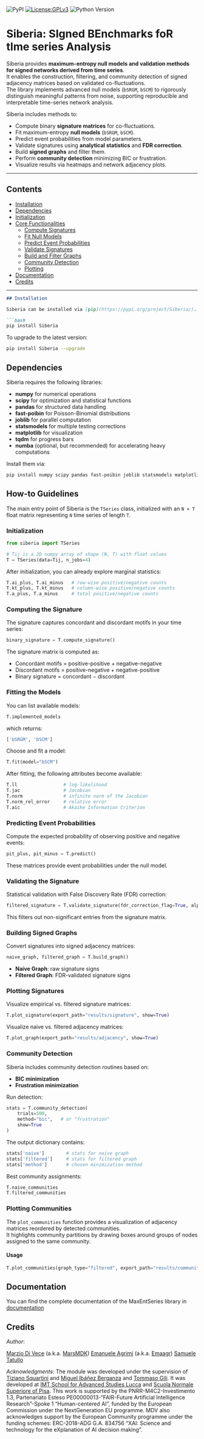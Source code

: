 ![PyPI](https://img.shields.io/badge/pypi-v0.1.0-blue) [![License:GPLv3](https://img.shields.io/badge/License-GPLv3-blue.svg)](https://www.gnu.org/licenses/gpl-3.0) ![Python Version](https://img.shields.io/badge/Python-3.9%20%7C%203.10-blue)  

# Siberia: SIgned BEnchmarks foR tIme series Analysis

Siberia provides **maximum-entropy null models and validation methods for signed networks derived from time series**.  
It enables the construction, filtering, and community detection of signed adjacency matrices based on validated co-fluctuations.  
The library implements advanced null models (`bSRGM`, `bSCM`) to rigorously distinguish meaningful patterns from noise, supporting reproducible and interpretable time-series network analysis.

Siberia includes methods to:

- Compute binary **signature matrices** for co-fluctuations.  
- Fit maximum-entropy **null models** (`bSRGM`, `bSCM`).  
- Predict event probabilities from model parameters.  
- Validate signatures using **analytical statistics** and **FDR correction**.  
- Build **signed graphs** and filter them.  
- Perform **community detection** minimizing BIC or frustration.  
- Visualize results via heatmaps and network adjacency plots.  

---

## Contents
- [Installation](#installation)
- [Dependencies](#dependencies)
- [Initialization](#initialization)
- [Core Functionalities](#core-functionalities)
  - [Compute Signatures](#compute-signatures)
  - [Fit Null Models](#fit-null-models)
  - [Predict Event Probabilities](#predict-event-probabilities)
  - [Validate Signatures](#validate-signatures)
  - [Build and Filter Graphs](#build-and-filter-graphs)
  - [Community Detection](#community-detection)
  - [Plotting](#plotting)
- [Documentation](#documentation)
- [Credits](#credits)

---



```markdown
## Installation

Siberia can be installed via [pip](https://pypi.org/project/Siberia/). Run:

```bash
pip install Siberia
```

To upgrade to the latest version:

```bash
pip install Siberia --upgrade
```

## Dependencies

Siberia requires the following libraries:

- **numpy** for numerical operations
- **scipy** for optimization and statistical functions
- **pandas** for structured data handling
- **fast-poibin** for Poisson-Binomial distributions
- **joblib** for parallel computation
- **statsmodels** for multiple testing corrections
- **matplotlib** for visualization
- **tqdm** for progress bars
- **numba** (optional, but recommended) for accelerating heavy computations

Install them via:

```bash
pip install numpy scipy pandas fast-poibin joblib statsmodels matplotlib tqdm numba
```

## How-to Guidelines

The main entry point of Siberia is the `TSeries` class, initialized with an `N × T` float matrix representing `N` time series of length `T`.

### Initialization

```python
from siberia import TSeries

# Tij is a 2D numpy array of shape (N, T) with float values
T = TSeries(data=Tij, n_jobs=4)
```

After initialization, you can already explore marginal statistics:

```python
T.ai_plus, T.ai_minus   # row-wise positive/negative counts
T.kt_plus, T.kt_minus   # column-wise positive/negative counts
T.a_plus, T.a_minus     # total positive/negative counts
```

### Computing the Signature

The signature captures concordant and discordant motifs in your time series:

```python
binary_signature = T.compute_signature()
```

The signature matrix is computed as:

- Concordant motifs = positive-positive + negative-negative
- Discordant motifs = positive-negative + negative-positive
- Binary signature = concordant − discordant

### Fitting the Models

You can list available models:

```python
T.implemented_models
```

which returns:

```python
['bSRGM', 'bSCM']
```

Choose and fit a model:

```python
T.fit(model="bSCM")
```

After fitting, the following attributes become available:

```python
T.ll                 # log-likelihood
T.jac                # Jacobian
T.norm               # infinite norm of the Jacobian
T.norm_rel_error     # relative error
T.aic                # Akaike Information Criterion
```

### Predicting Event Probabilities

Compute the expected probability of observing positive and negative events:

```python
pit_plus, pit_minus = T.predict()
```

These matrices provide event probabilities under the null model.

### Validating the Signature

Statistical validation with False Discovery Rate (FDR) correction:

```python
filtered_signature = T.validate_signature(fdr_correction_flag=True, alpha=0.05)
```

This filters out non-significant entries from the signature matrix.

### Building Signed Graphs

Convert signatures into signed adjacency matrices:

```python
naive_graph, filtered_graph = T.build_graph()
```

- **Naive Graph**: raw signature signs
- **Filtered Graph**: FDR-validated signature signs

### Plotting Signatures

Visualize empirical vs. filtered signature matrices:

```python
T.plot_signature(export_path="results/signature", show=True)
```

Visualize naive vs. filtered adjacency matrices:

```python
T.plot_graph(export_path="results/adjacency", show=True)
```

### Community Detection

Siberia includes community detection routines based on:

- **BIC minimization**
- **Frustration minimization**

Run detection:

```python
stats = T.community_detection(
    trials=500,
    method="bic",   # or "frustration"
    show=True
)
```

The output dictionary contains:

```python
stats['naive']        # stats for naive graph
stats['filtered']     # stats for filtered graph
stats['method']       # chosen minimization method
```

Best community assignments:

```python
T.naive_communities
T.filtered_communities
```

### Plotting Communities

The `plot_communities` function provides a visualization of adjacency matrices reordered by detected communities.  
It highlights community partitions by drawing boxes around groups of nodes assigned to the same community.  

#### Usage

```python
T.plot_communities(graph_type="filtered", export_path="results/communities", show=True)
```


## Documentation
You can find the complete documentation of the MaxEntSeries library in [documentation](https://maxentseries.readthedocs.io/en/latest/index.html)

## Credits

*Author*:

[Marzio Di Vece](https://www.sns.it/it/persona/marzio-di-vece) (a.k.a. [MarsMDK](https://github.com/MarsMDK))
[Emanuele Agrimi](https://www.imtlucca.it/it/people/emanuele-agrimi) (a.k.a. [Emaagr](https://github.com/Emaagr))
[Samuele Tatullo](https://www.imtlucca.it/it/people/samuele-tatullo)


*Acknowledgments*:
The module was developed under the supervision of [Tiziano Squartini](https://www.imtlucca.it/it/tiziano.squartini) and [Miguel Ibáñez Berganza](https://networks.imtlucca.it/people/miguel) and [Tommaso Gili](https://networks.imtlucca.it/people/tommaso).
It was developed at [IMT School for Advanced Studies Lucca](https://www.imtlucca.it/en) and [Scuola Normale Superiore of Pisa](https://www.sns.it/it).
This work is supported by the PNRR-M4C2-Investimento 1.3, Partenariato Esteso PE00000013-“FAIR-Future Artificial Intelligence Research”-Spoke 1 “Human-centered AI”, funded by the European Commission under the NextGeneration EU programme. MDV also acknowledges support by the European Community programme under the funding schemes: ERC-2018-ADG G.A. 834756 “XAI: Science and technology for the eXplanation of AI decision making”.
